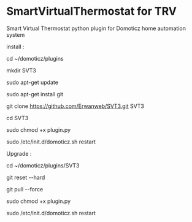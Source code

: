 # SmartVirtualThermostat for TRV
Smart Virtual Thermostat python plugin for Domoticz home automation system

install :

cd ~/domoticz/plugins 

mkdir SVT3

sudo apt-get update

sudo apt-get install git

git clone https://github.com/Erwanweb/SVT3.git SVT3

cd SVT3

sudo chmod +x plugin.py

sudo /etc/init.d/domoticz.sh restart

Upgrade :

cd ~/domoticz/plugins/SVT3

git reset --hard

git pull --force

sudo chmod +x plugin.py

sudo /etc/init.d/domoticz.sh restart


